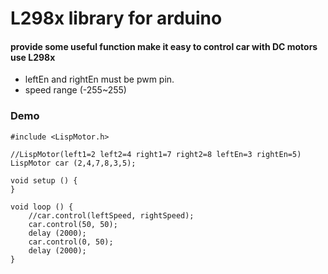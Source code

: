 # L298x library for arduino

#### provide some useful function make it easy to control car with DC motors use L298x

- leftEn and rightEn must be pwm pin.
- speed range (-255~255)


### Demo
````
#include <LispMotor.h>

//LispMotor(left1=2 left2=4 right1=7 right2=8 leftEn=3 rightEn=5)
LispMotor car (2,4,7,8,3,5);

void setup () {
}

void loop () {
	//car.control(leftSpeed, rightSpeed);
	car.control(50, 50);
	delay (2000);
	car.control(0, 50);
	delay (2000);
}

````
